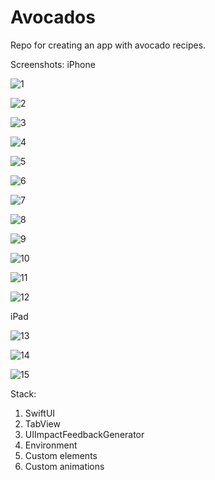 # Avocados
Repo for creating an app with avocado recipes. 


Screenshots:
iPhone

![1](https://user-images.githubusercontent.com/95411693/201335408-f067f70f-2490-4190-ae25-d4337ed1d044.png)

![2](https://user-images.githubusercontent.com/95411693/201335418-e552cfce-70c3-4497-bdbf-461b253813f5.png)

![3](https://user-images.githubusercontent.com/95411693/201335428-4a42da52-31ef-4643-96c0-6324d3d0d29b.png)

![4](https://user-images.githubusercontent.com/95411693/201335441-d20cd093-4aee-462e-a040-d883a1bcbadb.png)

![5](https://user-images.githubusercontent.com/95411693/201335454-065de883-1a9d-4d43-9a4e-84e66d53ba62.png)

![6](https://user-images.githubusercontent.com/95411693/201335473-9aa1b9e0-11c0-4eaf-85ff-f44563920648.png)

![7](https://user-images.githubusercontent.com/95411693/201335480-1b0fe472-eaa9-47be-a414-e88dfe881ebc.png)

![8](https://user-images.githubusercontent.com/95411693/201335490-5b9b6ff1-fcf0-4b5d-b1c4-db5c63945f08.png)

![9](https://user-images.githubusercontent.com/95411693/201335502-2595ccdb-afa1-4256-abc3-75ef801acf79.png)

![10](https://user-images.githubusercontent.com/95411693/201335507-c00f602f-b5a7-48c7-bd3b-922b43a43efe.png)

![11](https://user-images.githubusercontent.com/95411693/201335523-9688c729-c56c-45c6-861d-6e89e4cf0a52.png)

![12](https://user-images.githubusercontent.com/95411693/201335540-a0cfc2bd-af65-40f8-a601-aa6ff045d07c.png)


iPad

![13](https://user-images.githubusercontent.com/95411693/201335608-a1bf0c69-fbf3-4846-b49f-8ea72f23033f.png)

![14](https://user-images.githubusercontent.com/95411693/201335637-c2b411e8-16a8-47bd-bc6d-7194aecdc0c2.png)

![15](https://user-images.githubusercontent.com/95411693/201335646-dd76f9ae-d29e-4d24-8d74-a39f77673e82.png)


Stack: 
1. SwiftUI
2. TabView
3. UIImpactFeedbackGenerator
4. Environment
5. Custom elements
6. Custom animations

